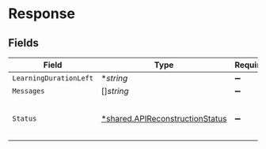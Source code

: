 # Response


## Fields

| Field                                                                                    | Type                                                                                     | Required                                                                                 | Description                                                                              |
| ---------------------------------------------------------------------------------------- | ---------------------------------------------------------------------------------------- | ---------------------------------------------------------------------------------------- | ---------------------------------------------------------------------------------------- |
| `LearningDurationLeft`                                                                   | **string*                                                                                | :heavy_minus_sign:                                                                       | N/A                                                                                      |
| `Messages`                                                                               | []*string*                                                                               | :heavy_minus_sign:                                                                       | N/A                                                                                      |
| `Status`                                                                                 | [*shared.APIReconstructionStatus](../../../pkg/models/shared/apireconstructionstatus.md) | :heavy_minus_sign:                                                                       | Status of an ongoing API reconstruction phase.                                           |